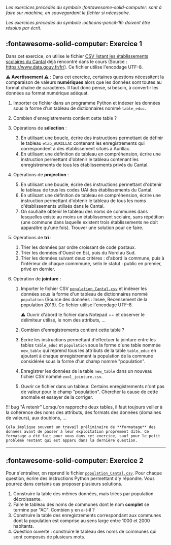 _Les exercices précédés du symbole :fontawesome-solid-computer: sont à faire sur machine, en sauvegardant le fichier si nécessaire._

_Les exercices précédés du symbole :octicons-pencil-16: doivent être résolus par écrit._

## :fontawesome-solid-computer: Exercice 1

Dans cet exercice, on utilise le fichier [CSV listant les établissements scolaires du Cantal](../../assets/CSV/educ_cantal.csv) déjà rencontré dans le cours (Source : https://www.data.gouv.fr/fr/). Ce fichier utilise l'encodage UTF-8.

**:warning: Avertissement :warning:** : Dans cet exercice, certaines questions nécessitent la comparaison de valeurs **numériques** alors que les données sont toutes au format chaîne de caractères. Il faut donc pense, si besoin, à convertir les données au format numérique adéquat.

1. Importer ce fichier dans un programme Python et indexer les données sous la forme d'un tableau de dictionnaires nommé ``table_educ``.
2. Combien d'enregistrements contient cette table ?
3. Opérations de **sélection** :

    3. En utilisant une boucle, écrire des instructions permettant de définir le tableau ``etab_AURILLAC`` contenant les enregistrements qui correspondent à des établissement situés à Aurillac.
    4. En utilisant une définition de tableau en compréhension, écrire une instruction permettant d'obtenir le tableau contenant les enregistrements de tous les établissements privés du Cantal.

4. Opérations de **projection** :

    5. En utilisant une boucle, écrire des instructions permettant d'obtenir le tableau de tous les codes UAI des établissements du Cantal.
    6. En utilisant une définition de tableau en compréhension, écrire une instruction permettant d'obtenir le tableau de tous les noms d'établissements utilisés dans le Cantal.
    7. On souhaite obtenir le tableau des noms de communes dans lesquelles existe au moins un établissement scolaire, sans répétition (une commune dans laquelle existent trois établissements ne doit apparaître qu'une fois). Trouver une solution pour ce faire.

4. Opérations de **tri** :

    1. Trier les données par ordre croissant de code postaux.
    2. Trier les données d'Ouest en Est, puis du Nord au Sud.
    3. Trier les données suivant deux critères : d'abord la commune, puis à l'intérieur de chaque commmune, selin le statut : public en premier, privé en dernier.

5. Opération de **jointure** :

    1. Importer le fichier CSV [``population_Cantal.csv``](../../assets/CSV/population_Cantal.csv) et indexer les données sous la forme d'un tableau de dictionnaires nommé ``population`` (Source des données : Insee, Recensement de la population 2019). Ce fichier utilise l'encodage UTF-8. 
    
        :warning: Ouvrir d'abord le fichier dans Notepad ++ et observer le délimiteur utilisé, le nom des attributs, ...
    
    2. Combien d'enregistrements contient cette table ?
    3. Écrire les instructions permettant d'effectuer la jointure entre les tables ``table_educ`` et ``population`` sous la forme d'une table nommée ``new_table`` qui reprend tous les attributs de la table ``table_educ`` en ajoutant à chaque enregistrement la population de la commune considérée sous la forme d'un champ nommé "population".
    4. Enregistrer les données de la table ``new_table`` dans un nouveau fichier CSV nommé ``exo1_jointure.csv``.
    5. Ouvrir ce fichier dans un tableur. Certains enregistrements n'ont pas de valeur pour le champ "population". Chercher la cause de cette anomalie et essayer de la corriger.

!!! bug "À retenir"
    Lorsqu'on rapproche deux tables, il faut toujours veiller à la cohérence des noms des attributs, des formats des données (domaines de valeurs), aux doublons, ...

    Cela implique souvent un travail préliminaire de **formatage** des données avant de passer à leur exploitation proprement dite. Ce formatage a été fait pour vous dans cet exercice, sauf pour le petit problème restant qui est apparu dans la dernière question.

---------------------------------------

## :fontawesome-solid-computer: Exercice 2

Pour s'entraîner, on reprend le fichier [``population_Cantal.csv``](../../assets/CSV/population_Cantal.csv). Pour chaque question, écrire des instructions Python permettant d'y répondre. Vous pourrez dans certains cas proposer plusieurs solutions.

1. Construire la table des mêmes données, mais triées par population décroissante.
2. Faire le tableau des noms de communes dont le nom **complet** se termine par "AC". Combien y en a-t-il ?
3. Construire la table des enregistrements correspondant aux communes dont la population est comprise au sens large entre 1000 et 2000 habitants.
4. Question ouverte : construire le tableau des noms de communes qui sont composés de plusieurs mots.

